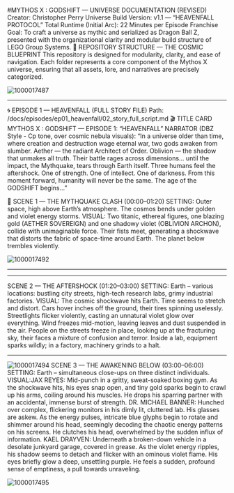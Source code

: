 ​#MYTHOS X : GODSHIFT — UNIVERSE DOCUMENTATION (REVISED)
​Creator: Christopher Perry
Universe Build Version: v1.1 — “HEAVENFALL PROTOCOL”
Total Runtime (Initial Arc): 22 Minutes per Episode
Franchise Goal: To craft a universe as mythic and serialized as Dragon Ball Z, presented with the organizational clarity and modular build structure of LEGO Group Systems.
​🧱 REPOSITORY STRUCTURE — THE COSMIC BLUEPRINT
​This repository is designed for modularity, clarity, and ease of navigation. Each folder represents a core component of the Mythos X universe, ensuring that all assets, lore, and narratives are precisely categorized.

![1000017487](https://github.com/user-attachments/assets/6344bb0f-1fc4-4047-b67c-279a9b8e04b7)


---
🌀 EPISODE 1 — HEAVENFALL (FULL STORY FILE)
​Path: /docs/episodes/ep01_heavenfall/02_story_full_script.md
​🎬 TITLE CARD
​MYTHOS X : GODSHIFT — EPISODE 1: “HEAVENFALL”
​NARRATOR (DBZ Style - Cp tone, over cosmic nebula visuals):
“In a universe older than time, where creation and destruction wage eternal war, two gods awaken from slumber. Aether — the radiant Architect of Order. Oblivion — the shadow that unmakes all truth. Their battle rages across dimensions… until the impact, the Mythquake, tears through Earth itself. Three humans feel the aftershock. One of strength. One of intellect. One of darkness. From this moment forward, humanity will never be the same. The age of the GODSHIFT begins…”

​🧩 SCENE 1 — THE MYTHQUAKE CLASH (00:00–01:20)
​SETTING: Outer space, high above Earth’s atmosphere. The cosmos bends under golden and violet energy storms.
​VISUAL: Two titanic, ethereal figures, one blazing gold (AETHER SOVEREIGN) and one shadowy violet (OBLIVION ARCHON), collide with unimaginable force. Their fists meet, generating a shockwave that distorts the fabric of space-time around Earth. The planet below trembles violently.

![1000017492](https://github.com/user-attachments/assets/a5206216-8d07-4b13-a59a-f2a964a52bf5)

---
---
SCENE 2 — THE AFTERSHOCK (01:20–03:00)
​SETTING: Earth – various locations: bustling city streets, high-tech research labs, grimy industrial factories.
​VISUAL: The cosmic shockwave hits Earth. Time seems to stretch and distort. Cars hover inches off the ground, their tires spinning uselessly. Streetlights flicker violently, casting an unnatural violet glow over everything. Wind freezes mid-motion, leaving leaves and dust suspended in the air. People on the streets freeze in place, looking up at the fracturing sky, their faces a mixture of confusion and terror. Inside a lab, equipment sparks wildly; in a factory, machinery grinds to a halt.



---
![1000017494](https://github.com/user-attachments/assets/962e2c8e-f2a7-44dd-9210-c2d63914880d)
SCENE 3 — THE AWAKENING BELOW (03:00–06:00)
​SETTING: Earth – simultaneous close-ups on three distinct individuals.
​VISUAL:
​JAX REYES: Mid-punch in a gritty, sweat-soaked boxing gym. As the shockwave hits, his eyes snap open, and tiny gold sparks begin to crawl up his arms, coiling around his muscles. He drops his sparring partner with an accidental, immense burst of strength.
​DR. MICHAEL BANNER: Hunched over complex, flickering monitors in his dimly lit, cluttered lab. His glasses are askew. As the energy pulses, intricate blue glyphs begin to rotate and shimmer around his head, seemingly decoding the chaotic energy patterns on his screens. He clutches his head, overwhelmed by the sudden influx of information.
​KAEL DRAYVEN: Underneath a broken-down vehicle in a desolate junkyard garage, covered in grease. As the violet energy ripples, his shadow seems to detach and flicker with an ominous violet flame. His eyes briefly glow a deep, unsettling purple. He feels a sudden, profound sense of emptiness, a pull towards unraveling.

![1000017495](https://github.com/user-attachments/assets/2c5f68cb-f222-477d-bbae-27d02958fc62)

